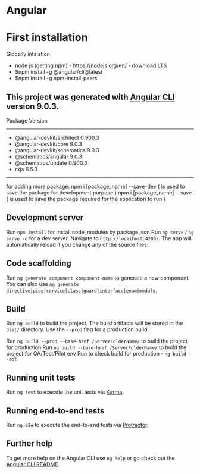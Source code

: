 # Angular
# First installation
Globally intalation
* node js (getting npm) - https://nodejs.org/en/ - download LTS
* $npm install -g @angular/cli@latest
* $npm install -g npm-install-peers

This project was generated with [Angular CLI](https://github.com/angular/angular-cli) version 9.0.3.
------------------------------------------------------
Package                      Version
********                    *********
* @angular-devkit/architect    0.900.3
* @angular-devkit/core         9.0.3
* @angular-devkit/schematics   9.0.3
* @schematics/angular          9.0.3
* @schematics/update           0.900.3
* rxjs                         6.5.3
------------------------------------------------------

for adding more package: 
npm i [package_name] --save-dev ( is used to save the package for development purpose )
npm i [package_name] --save ( is used to save the package required for the application to run )

## Development server
Run `npm install` for install node_modules by package.json
Run `ng serve` / `ng serve -o` for a dev server. Navigate to `http://localhost:4200/`. The app will automatically reload if you change any of the source files.

## Code scaffolding

Run `ng generate component component-name` to generate a new component. You can also use `ng generate directive|pipe|service|class|guard|interface|enum|module`.

## Build

Run `ng build` to build the project. The build artifacts will be stored in the `dist/` directory. Use the `--prod` flag for a production build.

Run `ng build --prod --base-href /ServerFolderName/` to build the project for production
Run `ng build --base-href /ServerFolderName/` to build the project for QA/Test/Pilot env
Run to check build for production - `ng build --aot`

## Running unit tests

Run `ng test` to execute the unit tests via [Karma](https://karma-runner.github.io).

## Running end-to-end tests

Run `ng e2e` to execute the end-to-end tests via [Protractor](http://www.protractortest.org/).

## Further help

To get more help on the Angular CLI use `ng help` or go check out the [Angular CLI README](https://github.com/angular/angular-cli/blob/master/README.md).

